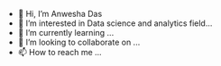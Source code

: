 - 👋 Hi, I’m Anwesha Das
- 👀 I’m interested in Data science and analytics field...
- 🌱 I’m currently learning ...
- 💞️ I’m looking to collaborate on ...
- 📫 How to reach me ...

<!---
adas754/adas754 is a ✨ special ✨ repository because its `README.md` (this file) appears on your GitHub profile.
You can click the Preview link to take a look at your changes.
--->
